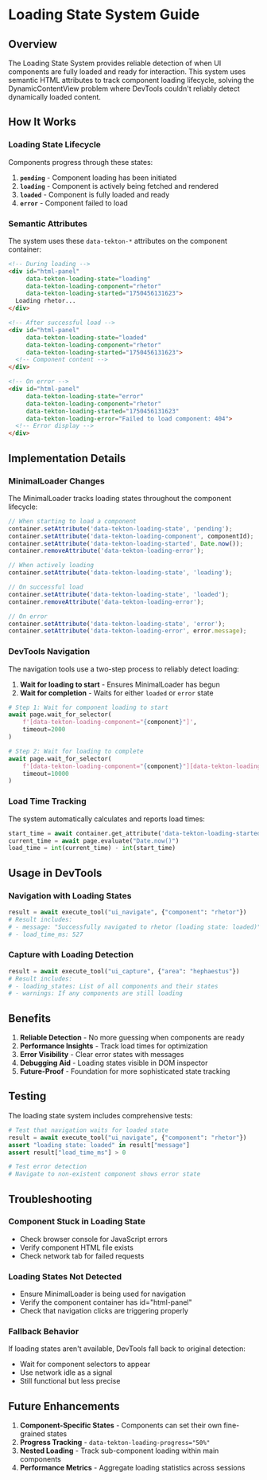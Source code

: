 # Loading State System Guide

## Overview

The Loading State System provides reliable detection of when UI components are fully loaded and ready for interaction. This system uses semantic HTML attributes to track component loading lifecycle, solving the DynamicContentView problem where DevTools couldn't reliably detect dynamically loaded content.

## How It Works

### Loading State Lifecycle

Components progress through these states:

1. **`pending`** - Component loading has been initiated
2. **`loading`** - Component is actively being fetched and rendered
3. **`loaded`** - Component is fully loaded and ready
4. **`error`** - Component failed to load

### Semantic Attributes

The system uses these `data-tekton-*` attributes on the component container:

```html
<!-- During loading -->
<div id="html-panel" 
     data-tekton-loading-state="loading"
     data-tekton-loading-component="rhetor"
     data-tekton-loading-started="1750456131623">
  Loading rhetor...
</div>

<!-- After successful load -->
<div id="html-panel" 
     data-tekton-loading-state="loaded"
     data-tekton-loading-component="rhetor"
     data-tekton-loading-started="1750456131623">
  <!-- Component content -->
</div>

<!-- On error -->
<div id="html-panel" 
     data-tekton-loading-state="error"
     data-tekton-loading-component="rhetor"
     data-tekton-loading-started="1750456131623"
     data-tekton-loading-error="Failed to load component: 404">
  <!-- Error display -->
</div>
```

## Implementation Details

### MinimalLoader Changes

The MinimalLoader tracks loading states throughout the component lifecycle:

```javascript
// When starting to load a component
container.setAttribute('data-tekton-loading-state', 'pending');
container.setAttribute('data-tekton-loading-component', componentId);
container.setAttribute('data-tekton-loading-started', Date.now());
container.removeAttribute('data-tekton-loading-error');

// When actively loading
container.setAttribute('data-tekton-loading-state', 'loading');

// On successful load
container.setAttribute('data-tekton-loading-state', 'loaded');
container.removeAttribute('data-tekton-loading-error');

// On error
container.setAttribute('data-tekton-loading-state', 'error');
container.setAttribute('data-tekton-loading-error', error.message);
```

### DevTools Navigation

The navigation tools use a two-step process to reliably detect loading:

1. **Wait for loading to start** - Ensures MinimalLoader has begun
2. **Wait for completion** - Waits for either `loaded` or `error` state

```python
# Step 1: Wait for component loading to start
await page.wait_for_selector(
    f'[data-tekton-loading-component="{component}"]',
    timeout=2000
)

# Step 2: Wait for loading to complete
await page.wait_for_selector(
    f'[data-tekton-loading-component="{component}"][data-tekton-loading-state="loaded"]',
    timeout=10000
)
```

### Load Time Tracking

The system automatically calculates and reports load times:

```python
start_time = await container.get_attribute('data-tekton-loading-started')
current_time = await page.evaluate("Date.now()")
load_time = int(current_time) - int(start_time)
```

## Usage in DevTools

### Navigation with Loading States

```python
result = await execute_tool("ui_navigate", {"component": "rhetor"})
# Result includes:
# - message: "Successfully navigated to rhetor (loading state: loaded)"
# - load_time_ms: 527
```

### Capture with Loading Detection

```python
result = await execute_tool("ui_capture", {"area": "hephaestus"})
# Result includes:
# - loading_states: List of all components and their states
# - warnings: If any components are still loading
```

## Benefits

1. **Reliable Detection** - No more guessing when components are ready
2. **Performance Insights** - Track load times for optimization
3. **Error Visibility** - Clear error states with messages
4. **Debugging Aid** - Loading states visible in DOM inspector
5. **Future-Proof** - Foundation for more sophisticated state tracking

## Testing

The loading state system includes comprehensive tests:

```python
# Test that navigation waits for loaded state
result = await execute_tool("ui_navigate", {"component": "rhetor"})
assert "loading state: loaded" in result["message"]
assert result["load_time_ms"] > 0

# Test error detection
# Navigate to non-existent component shows error state
```

## Troubleshooting

### Component Stuck in Loading State
- Check browser console for JavaScript errors
- Verify component HTML file exists
- Check network tab for failed requests

### Loading States Not Detected
- Ensure MinimalLoader is being used for navigation
- Verify the component container has id="html-panel"
- Check that navigation clicks are triggering properly

### Fallback Behavior
If loading states aren't available, DevTools fall back to original detection:
- Wait for component selectors to appear
- Use network idle as a signal
- Still functional but less precise

## Future Enhancements

1. **Component-Specific States** - Components can set their own fine-grained states
2. **Progress Tracking** - `data-tekton-loading-progress="50%"`
3. **Nested Loading** - Track sub-component loading within main components
4. **Performance Metrics** - Aggregate loading statistics across sessions